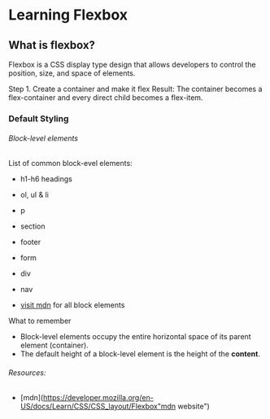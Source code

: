# Learning Flexbox

## What is flexbox? 
Flexbox is a CSS display type design that allows developers to control the position, size, and space of elements.

Step 1.
Create a container and make it flex
Result: The container becomes a flex-container and every direct child becomes a flex-item.


### Default Styling

###### Block-level elements
List of common block-evel elements:

- h1-h6 headings
- ol, ul & li
- p

- section
- footer
- form
- div
- nav
- [visit mdn](https://developer.mozilla.org/en-US/docs/Web/HTML/Block-level_elements "mdn") for all block elements

What to remember
- Block-level elements occupy the entire horizontal space of its parent element (container).
- The default height of a block-level element is the height of the **content**. 


###### Resources:
- [mdn](https://developer.mozilla.org/en-US/docs/Learn/CSS/CSS_layout/Flexbox"mdn website")